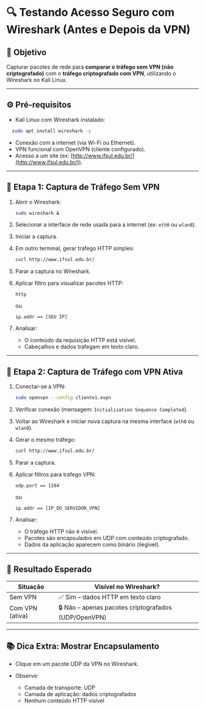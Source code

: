 # 🔍 Testando Acesso Seguro com Wireshark (Antes e Depois da VPN)

## 🎯 Objetivo

Capturar pacotes de rede para **comparar o tráfego sem VPN (não criptografado)** com o **tráfego criptografado com VPN**, utilizando o Wireshark no Kali Linux.

---

## ⚙️ Pré-requisitos

- Kali Linux com Wireshark instalado:

```bash
  sudo apt install wireshark -y
````

* Conexão com a internet (via Wi-Fi ou Ethernet).
* VPN funcional com OpenVPN (cliente configurado).
* Acesso a um site (ex: [http://www.ifsul.edu.br/](http://www.ifsul.edu.br/)).

---

## 🧪 Etapa 1: Captura de Tráfego Sem VPN

1. Abrir o Wireshark:

   ```bash
   sudo wireshark &
   ```

2. Selecionar a interface de rede usada para a internet (ex: `eth0` ou `wlan0`).

3. Iniciar a captura.

4. Em outro terminal, gerar tráfego HTTP simples:

   ```bash
   curl http://www.ifsul.edu.br/
   ```

5. Parar a captura no Wireshark.

6. Aplicar filtro para visualizar pacotes HTTP:

   ```
   http
   ```

   ou

   ```
   ip.addr == [SEU IP]
   ```

7. Analisar:

   * O conteúdo da requisição HTTP está visível.
   * Cabeçalhos e dados trafegam em texto claro.

---

## 🔐 Etapa 2: Captura de Tráfego com VPN Ativa

1. Conectar-se à VPN:

   ```bash
   sudo openvpn --config cliente1.ovpn
   ```

2. Verificar conexão (mensagem: `Initialization Sequence Completed`).

3. Voltar ao Wireshark e iniciar nova captura na mesma interface (`eth0` ou `wlan0`).

4. Gerar o mesmo tráfego:

   ```bash
   curl http://www.ifsul.edu.br/
   ```

5. Parar a captura.

6. Aplicar filtros para tráfego VPN:

   ```
   udp.port == 1194
   ```

   ou

   ```
   ip.addr == [IP_DO_SERVIDOR_VPN]
   ```

7. Analisar:

   * O tráfego HTTP não é visível.
   * Pacotes são encapsulados em UDP com conteúdo criptografado.
   * Dados da aplicação aparecem como binário (ilegível).

---

## 📸 Resultado Esperado

| Situação        | Visível no Wireshark?                                |
| --------------- | ---------------------------------------------------- |
| Sem VPN         | ✅ Sim – dados HTTP em texto claro                    |
| Com VPN (ativa) | 🔒 Não – apenas pacotes criptografados (UDP/OpenVPN) |

---

## 📚 Dica Extra: Mostrar Encapsulamento

* Clique em um pacote UDP da VPN no Wireshark.
* Observe:

  * Camada de transporte: UDP
  * Camada de aplicação: dados criptografados
  * Nenhum conteúdo HTTP visível

